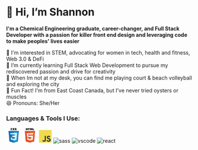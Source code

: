 <h1>👋 Hi, I’m Shannon</h1>

<b>I'm a Chemical Engineering graduate, career-changer, and Full Stack Developer with a passion for killer front end design and leveraging code to make peoples' lives easier</b>

💖 I'm interested in STEM, advocating for women in tech, health and fitness, Web 3.0 & DeFi <br>
🌱 I’m currently learning Full Stack Web Development to pursue my rediscovered passion and drive for creativity <br>
🌟 When Im not at my desk, you can find me playing court & beach volleyball and exploring the city <br>
👀 Fun Fact! I'm from East Coast Canada, but I've never tried oysters or muscles<br>
😄 Pronouns: She/Her <br>
<!-- 📫 You can reach me on twitter, my DMs are open! Twitter: [@shaida_eth](https://twitter.com/shaida_eth)  -->

<h3>Languages & Tools I Use:</h3>
<p><img src="https://raw.githubusercontent.com/devicons/devicon/master/icons/css3/css3-original-wordmark.svg" alt="css3" width="40" height="40"/>
<img src="https://raw.githubusercontent.com/devicons/devicon/master/icons/html5/html5-original-wordmark.svg" alt="html5" width="40" height="40"/>
<img src="https://raw.githubusercontent.com/devicons/devicon/master/icons/javascript/javascript-original.svg" alt="javascript" width="35" height="35"/>
<img src="https://cdn.jsdelivr.net/gh/devicons/devicon/icons/sass/sass-original.svg" alt="sass" width="40" height="40"/>
<img src="https://cdn.jsdelivr.net/gh/devicons/devicon/icons/vscode/vscode-original.svg" alt="vscode" width="35" height="35"/>
<img src="https://cdn.jsdelivr.net/gh/devicons/devicon/icons/react/react-original.svg" alt="react" width="37" height="37" />

          

